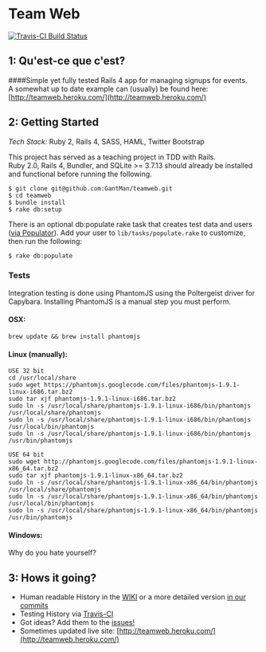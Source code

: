 Team Web
=======
[![Travis-CI Build Status](https://api.travis-ci.org/IconoclastLabs/teamweb.png)](https://travis-ci.org/IconoclastLabs/teamweb)

## 1: Qu'est-ce que c'est?
####Simple yet fully tested Rails 4 app for managing signups for events.  
A somewhat up to date example can (usually) be found here: [http://teamweb.heroku.com/](http://teamweb.heroku.com/)

## 2: Getting Started
*Tech Stack:* Ruby 2, Rails 4, SASS, HAML, Twitter Bootstrap

This project has served as a teaching project in TDD with Rails.  
Ruby 2.0, Rails 4, Bundler, and SQLite >= 3.7.13 should already be installed and functional before running the following.

```
$ git clone git@github.com:GantMan/teamweb.git
$ cd teamweb
$ bundle install
$ rake db:setup
```
There is an optional db:populate rake task that creates test data and users ([via Populator](https://github.com/ryanb/populator)).
Add your user to `lib/tasks/populate.rake` to customize, then run the following:
```
$ rake db:populate
```

### Tests
Integration testing is done using PhantomJS using the Poltergeist driver
for Capybara.  Installing PhantomJS is a manual step you must perform.

#### OSX: 

    brew update && brew install phantomjs

#### Linux (manually):

    USE 32 bit
    cd /usr/local/share
    sudo wget https://phantomjs.googlecode.com/files/phantomjs-1.9.1-linux-i686.tar.bz2
    sudo tar xjf phantomjs-1.9.1-linux-i686.tar.bz2
    sudo ln -s /usr/local/share/phantomjs-1.9.1-linux-i686/bin/phantomjs /usr/local/share/phantomjs
    sudo ln -s /usr/local/share/phantomjs-1.9.1-linux-i686/bin/phantomjs /usr/local/bin/phantomjs
    sudo ln -s /usr/local/share/phantomjs-1.9.1-linux-i686/bin/phantomjs /usr/bin/phantomjs

    USE 64 bit
	sudo wget http://phantomjs.googlecode.com/files/phantomjs-1.9.1-linux-x86_64.tar.bz2
	sudo tar xjf phantomjs-1.9.1-linux-x86_64.tar.bz2
	sudo ln -s /usr/local/share/phantomjs-1.9.1-linux-x86_64/bin/phantomjs /usr/local/share/phantomjs
	sudo ln -s /usr/local/share/phantomjs-1.9.1-linux-x86_64/bin/phantomjs /usr/local/bin/phantomjs
	sudo ln -s /usr/local/share/phantomjs-1.9.1-linux-x86_64/bin/phantomjs /usr/bin/phantomjs

#### Windows:

Why do you hate yourself?

## 3: Hows it going?

* Human readable History in the [WIKI](https://github.com/GantMan/teamweb/wiki/History) or a more detailed version [in our commits](https://github.com/GantMan/teamweb/commits/master)
* Testing History via [Travis-CI](https://travis-ci.org/GantMan/teamweb/builds)
* Got ideas?  Add them to the [issues!](https://github.com/GantMan/teamweb/issues?state=open) 
* Sometimes updated live site: [http://teamweb.heroku.com/](http://teamweb.heroku.com/)
